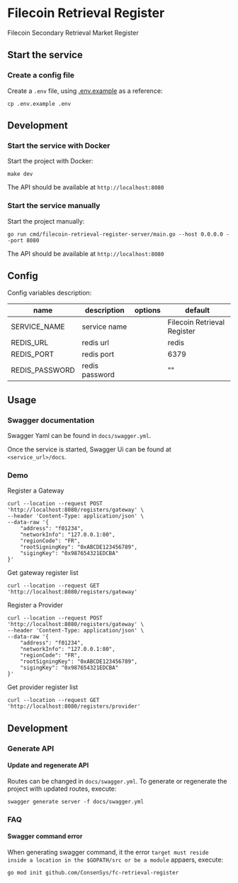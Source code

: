 # Filecoin Retrieval Register

Filecoin Secondary Retrieval Market Register 

## Start the service

### Create a config file

Create a `.env` file, using [.env.example](./.env.example) as a reference:

```
cp .env.example .env
```



## Development

### Start the service with Docker

Start the project with Docker:

```
make dev
```

The API should be available at `http://localhost:8080`

### Start the service manually

Start the project manually:

```
go run cmd/filecoin-retrieval-register-server/main.go --host 0.0.0.0 --port 8080
```

The API should be available at `http://localhost:8080`

## Config

Config variables description:

| name           | description    | options | default                     |
| -------------- | -------------- | ------- | --------------------------- |
| SERVICE_NAME   | service name   |         | Filecoin Retrieval Register |
| REDIS_URL      | redis url      |         | redis                       |
| REDIS_PORT     | redis port     |         | 6379                        |
| REDIS_PASSWORD | redis password |         | ""                          |

## Usage

### Swagger documentation

Swagger Yaml can be found in `docs/swagger.yml`.

Once the service is started, Swagger Ui can be found at `<service_url>/docs`.

### Demo

Register a Gateway

```
curl --location --request POST 'http://localhost:8080/registers/gateway' \
--header 'Content-Type: application/json' \
--data-raw '{
    "address": "f01234",
    "networkInfo": "127.0.0.1:80",
    "regionCode": "FR",
    "rootSigningKey": "0xABCDE123456789",
    "sigingKey": "0x987654321EDCBA"
}'
```

Get gateway register list

```
curl --location --request GET 'http://localhost:8080/registers/gateway'
```


Register a Provider

```
curl --location --request POST 'http://localhost:8080/registers/gateway' \
--header 'Content-Type: application/json' \
--data-raw '{
    "address": "f01234",
    "networkInfo": "127.0.0.1:80",
    "regionCode": "FR",
    "rootSigningKey": "0xABCDE123456789",
    "sigingKey": "0x987654321EDCBA"
}'
```

Get provider register list

```
curl --location --request GET 'http://localhost:8080/registers/provider'
```

## Development

### Generate API

#### Update and regenerate API

Routes can be changed in `docs/swagger.yml`. To generate or regenerate the project with updated routes, execute:

```
swagger generate server -f docs/swagger.yml
```

### FAQ

#### Swagger command error

When generating swagger command, it the error `target must reside inside a location in the $GOPATH/src or be a module` appaers, execute:

```
go mod init github.com/ConsenSys/fc-retrieval-register
```
